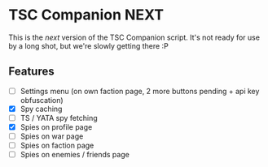 # TSC Companion NEXT

This is the _next_ version of the TSC Companion script. It's not ready for use by a long shot, but we're slowly getting there :P

## Features

- [ ] Settings menu (on own faction page, 2 more buttons pending + api key obfuscation)
- [x] Spy caching
- [ ] TS / YATA spy fetching
- [x] Spies on profile page
- [ ] Spies on war page
- [ ] Spies on faction page
- [ ] Spies on enemies / friends page
